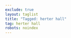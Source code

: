 ```yaml
---
exclude: true
layout: taglist
title: "Tagged: herter hall"
tag: herter hall
robots: noindex
---
```

